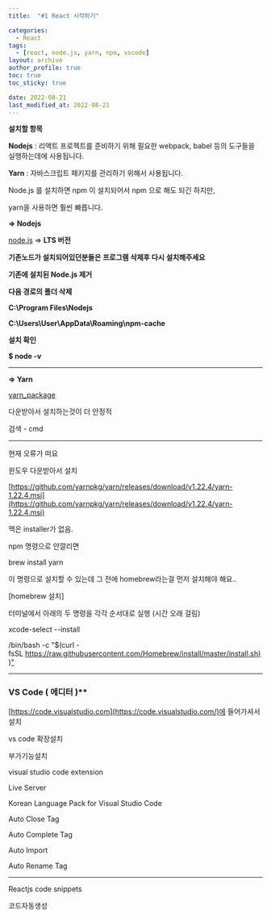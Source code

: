 ```yaml
---
title:  "#1 React 시작하기"

categories:
  - React
tags:
  - [react, node.js, yarn, npm, vscode]
layout: archive
author_profile: true
toc: true
toc_sticky: true

date: 2022-08-21
last_modified_at: 2022-08-21
---
```



**설치할 항목**

**Nodejs** : 리액트 프로젝트를 준비하기 위해 필요한 webpack, babel 등의 도구들을 실행하는데에 사용됩니다.

**Yarn** : 자바스크립트 패키지를 관리하기 위해서 사용됩니다.

Node.js 를 설치하면 npm 이 설치되어서 npm 으로 해도 되긴 하지만,

yarn을 사용하면 훨씬 빠릅니다.

**=> Nodejs**

[node.js](https://nodejs.org/ko/) => **LTS 버전**


**기존노드가 설치되어있던분들은 프로그램 삭제후 다시 설치해주세요** 

**기존에 설치된 Node.js 제거**

**다음 경로의 폴더 삭제**

**C:\Program Files\Nodejs**

**C:\Users\User\AppData\Roaming\npm-cache**

**설치 확인**

**$ node -v**

---

**=> Yarn**

[yarn_package](https://classic.yarnpkg.com/en/docs/install#windows-stable)

다운받아서 설치하는것이 더 안정적

검색 - cmd

---

현재 오류가 떠요

윈도우 다운받아서 설치

[https://github.com/yarnpkg/yarn/releases/download/v1.22.4/yarn-1.22.4.msi](https://github.com/yarnpkg/yarn/releases/download/v1.22.4/yarn-1.22.4.msi)

맥은 installer가 없음.

npm 명령으로 안깔리면

brew install yarn

이 명령으로 설치할 수 있는데 그 전에 homebrew라는걸 먼저 설치해야 해요..

[homebrew 설치]

터미널에서 아래의 두 명령을 각각 순서대로 실행 (시간 오래 걸림)

xcode-select --install

/bin/bash -c "$(curl -fsSL [https://raw.githubusercontent.com/Homebrew/install/master/install.sh)](https://raw.githubusercontent.com/Homebrew/install/master/install.sh))["](https://raw.githubusercontent.com/Homebrew/install/master/install.sh%29%22)

---

### VS Code ( 에디터 )**

[https://code.visualstudio.com](https://code.visualstudio.com/)에 들어가셔서 설치

vs code 확장설치

부가기능설치

visual studio code extension

Live Server

Korean Language Pack for Visual Studio Code

Auto Close Tag

Auto Complete Tag

Auto Import

Auto Rename Tag

---

Reactjs code snippets

코드자동생성